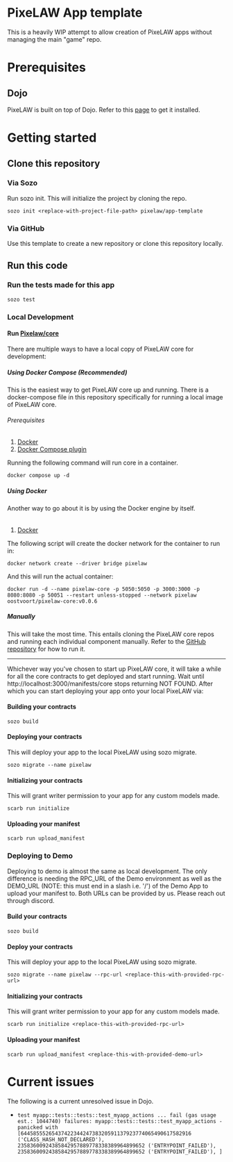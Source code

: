 # PixeLAW App template
This is a heavily WIP attempt to allow creation of PixeLAW apps without managing the main "game" repo.

# Prerequisites
## Dojo
PixeLAW is built on top of Dojo. Refer to this [page](https://book.dojoengine.org/getting-started/quick-start.html) to
get it installed.

# Getting started
## Clone this repository
### Via Sozo
Run sozo init. This will initialize the project by cloning the repo.
````console
sozo init <replace-with-project-file-path> pixelaw/app-template
````

### Via GitHub
Use this template to create a new repository or clone this repository locally.

## Run this code
### Run the tests made for this app
````console
sozo test
````

### Local Development

#### Run [Pixelaw/core](https://github.com/pixelaw/core)
There are multiple ways to have a local copy of PixeLAW core for development:

##### Using Docker Compose (Recommended)
This is the easiest way to get PixeLAW core up and running. There is a docker-compose file in this repository specifically for running a local image
of PixeLAW core. 

###### Prerequisites
1. [Docker](https://docs.docker.com/engine/install/)
2. [Docker Compose plugin](https://docs.docker.com/compose/install/)

Running the following command will run core in a container.
````console
docker compose up -d
````

##### Using Docker
Another way to go about it is by using the Docker engine by itself. 

######
1. [Docker](https://docs.docker.com/engine/install/)

The following script will create the docker network for the container to run in:
````console
docker network create --driver bridge pixelaw
````
And this will run the actual container:
````console
docker run -d --name pixelaw-core -p 5050:5050 -p 3000:3000 -p 8080:8080 -p 50051 --restart unless-stopped --network pixelaw oostvoort/pixelaw-core:v0.0.6
````

##### Manually
This will take the most time. This entails cloning the PixeLAW core repos and running each individual component
manually. Refer to the [GitHub repository](https://github.com/pixelaw/core) for how to run it.

---
Whichever way you've chosen to start up PixeLAW core, it will take a while for all the core contracts to get deployed
and start running. Wait until http://localhost:3000/manifests/core stops returning NOT FOUND. After which you can start
deploying your app onto your local PixeLAW via:

#### Building your contracts
````console
sozo build
````

#### Deploying your contracts
This will deploy your app to the local PixeLAW using sozo migrate.
````console
sozo migrate --name pixelaw
````

#### Initializing your contracts
This will grant writer permission to your app for any custom models made.
````console
scarb run initialize
````

#### Uploading your manifest
````console
scarb run upload_manifest
````

### Deploying to Demo
Deploying to demo is almost the same as local development. The only difference is needing
the RPC_URL of the Demo environment as well as the DEMO_URL (NOTE: this must end in a slash i.e. '/')
of the Demo App to upload your manifest to. Both URLs can be provided by us. Please reach out through discord.

#### Build your contracts
````console
sozo build
````

#### Deploy your contracts
This will deploy your app to the local PixeLAW using sozo migrate.
````console
sozo migrate --name pixelaw --rpc-url <replace-this-with-provided-rpc-url>
````

#### Initializing your contracts
This will grant writer permission to your app for any custom models made.
````console
scarb run initialize <replace-this-with-provided-rpc-url>
````

#### Uploading your manifest
````console
scarb run upload_manifest <replace-this-with-provided-demo-url>
````

# Current issues
The following is a current unresolved issue in Dojo.
- `test myapp::tests::tests::test_myapp_actions ... fail (gas usage est.: 1044740)
  failures:
  myapp::tests::tests::test_myapp_actions - panicked with [6445855526543742234424738320591137923774065490617582916 ('CLASS_HASH_NOT_DECLARED'), 23583600924385842957889778338389964899652 ('ENTRYPOINT_FAILED'), 23583600924385842957889778338389964899652 ('ENTRYPOINT_FAILED'), ]`